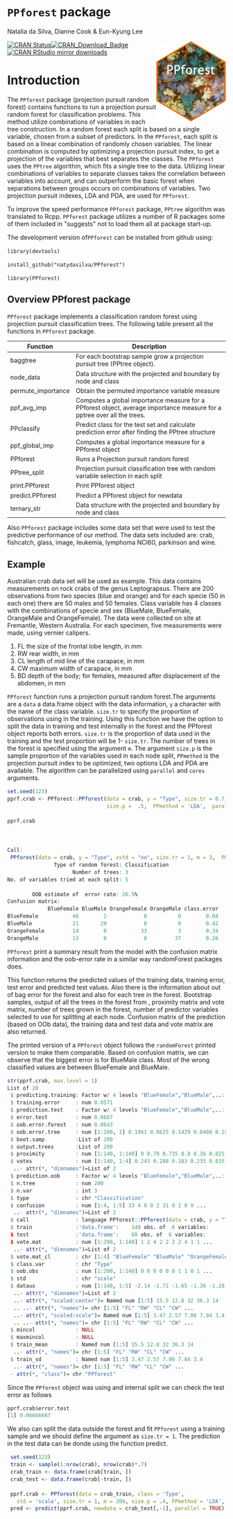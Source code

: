 
`PPforest` package
======================
Natalia da Silva, Dianne Cook & Eun-Kyung Lee 



<img src="man/figures/PPforest.png" align="right" alt="" width="160" />


[![CRAN Status](https://www.r-pkg.org/badges/version/PPforest)]( https://CRAN.R-project.org/package=PPforest)[![CRAN\_Download\_Badge](https://cranlogs.r-pkg.org/badges/grand-total/PPforest)](https://cran.r-project.org/package=PPforest) [![CRAN RStudio mirror downloads](https://cranlogs.r-pkg.org/badges/PPforest)](https://www.r-pkg.org/pkg/PPforest)


Introduction
============


The `PPforest` package (projection pursuit random forest) contains functions to run a projection pursuit random forest for classification problems. This method utilize combinations of variables in each tree construction.  In a random forest each split is based on a single variable, chosen from a subset of predictors. In the `PPforest`, each split is based on a linear combination of randomly chosen variables. The linear combination is computed by optimizing a projection pursuit index, to get a projection of the variables that best separates the classes. The `PPforest` uses the `PPtree` algorithm, which fits a single tree to the data. Utilizing linear combinations of variables to separate classes takes the correlation between variables into account, and can outperform the basic forest when separations between groups occurs on combinations of variables. Two projection pursuit indexes, LDA and PDA, are used for `PPforest`.

To improve the speed performance `PPforest` package, `PPtree` algorithm was translated to Rcpp. 
`PPforest` package utilizes a number of R packages some of them included in "suggests" not to load them all at package start-up.

The development version of`PPforest` can be installed from github using:


`library(devtools)`

`install_github("natydasilva/PPforest")`

`library(PPforest)`



Overview PPforest package
-------------------------

`PPforest` package implements a classification random forest using projection pursuit classification trees. The following table present all the functions in `PPforest` package.

| Function |Description |
| ----------------- | --------------------------------------------------------------  | 
|baggtree|For each bootstrap sample grow a projection pursuit tree (PPtree object).|
|node_data|Data structure with the  projected and boundary by node and class|
|permute_importance|Obtain the permuted importance variable measure|
|ppf_avg_imp| Computes a global importance measure for a PPforest object, average importance measure for a pptree over all the trees.| 
|PPclassify| Predict class for the test set and calculate prediction error after finding the PPtree structure|
|ppf_global_imp| Computes a global importance measure for a PPforest object|
|PPforest|Runs a Projection pursuit random forest|
|PPtree_split|Projection pursuit classification tree with random variable selection in each split|
|print.PPforest| Print PPforest object|
|predict.PPforest|Predict a PPforest object for newdata|
|ternary_str|Data structure with the projected and boundary by node and class|


Also `PPforest` package includes some data set that were used to test the predictive performance of our method. The data sets included are: crab, fishcatch, glass, image, leukemia, lymphoma NCI60, parkinson and wine.

 Example
------------
Australian crab data set will be used as example. This data contains measurements on rock crabs of the genus Leptograpsus. There are 200 observations from two species (blue and orange) and for each specie (50 in each one) there are 50 males and 50 females. Class variable has 4 classes with the combinations of specie and sex (BlueMale, BlueFemale, OrangeMale and OrangeFemale). The data were collected on site at Fremantle, Western Australia. For each specimen, five measurements were made, using vernier calipers.

1. FL the size of the frontal lobe length, in mm
2. RW rear width, in mm
3. CL length of mid line of the carapace, in mm
4. CW maximum width of carapace, in mm
5. BD depth of the body; for females, measured after displacement of the abdomen, in mm


`PPforest` function runs a projection pursuit random forest.The arguments are a `data` a data.frame object with the data information, `y` a character with the name of the class variable.  `size.tr` 
to specify the proportion of observations using in the training. Using this function we have the option to split the data in training and test internally in the forest and the PPforest object reports both errors. `size.tr` is the proportion of data used in the training and the test proportion will be 1- `size.tr`.
The number of trees in the forest is specified using the argument `m`. The argument `size.p` is the sample proportion of the variables used in each node split, `PPmethod` is the projection pursuit index to be optimized,  two options LDA and PDA are available.
The algorithm can be parallelized using `parallel` and `cores` arguments. 
```r 
set.seed(123)
pprf.crab <- PPforest::PPforest(data = crab, y = "Type", size.tr = 0.7, m = 200,
                                size.p =  .5,  PPmethod = 'LDA',  parallel =TRUE, cores = 2)

pprf.crab



Call:
 PPforest(data = crab, y = "Type", xstd = "no", size.tr = 1, m = 3,  PPmethod = "LDA", size.p = 1, parallel = TRUE, cores = 2,      rule = 1) 
               Type of random forest: Classification
                     Number of trees: 3
No. of variables tried at each split: 5

        OOB estimate of  error rate: 26.5%
Confusion matrix:
             BlueFemale BlueMale OrangeFemale OrangeMale class.error
BlueFemale           48        2            0          0        0.04
BlueMale             21       29            0          0        0.42
OrangeFemale         14        0           33          3        0.34
OrangeMale           13        0            0         37        0.26


```

`PPforest` print a summary result from the model with the confusion matrix information and the oob-error rate in a similar way randomForest packages does.

This function returns the predicted values of the training data, training error, test error and predicted test values. Also there is the information about out of bag error for the forest and also for each tree in the forest. Bootstrap samples, output of all the trees in the forest from , proximity matrix and vote matrix, number of trees grown in the forest, number of predictor variables selected to use for splitting at each node. Confusion matrix of the prediction (based on OOb data), the training data and test data and vote matrix are also returned.

The printed version of a `PPforest` object follows the `randomForest` printed version to make them comparable. Based on confusion matrix, we can observe that the biggest error is for BlueMale class. Most of the wrong classified values are between BlueFemale and BlueMale.

```r
str(pprf.crab, max.level = 1)
List of 28
 $ predicting.training: Factor w/ 4 levels "BlueFemale","BlueMale",..: 2 2 2 2 1 2 2 1 2 1 ...
 $ training.error     : num 0.0571
 $ prediction.test    : Factor w/ 4 levels "BlueFemale","BlueMale",..: 2 2 2 2 2 2 2 2 2 2 ...
 $ error.test         : num 0.0667
 $ oob.error.forest   : num 0.0643
 $ oob.error.tree     : num [1:200, 1] 0.1961 0.0625 0.1429 0.0408 0.1923 ...
 $ boot.samp          :List of 200
 $ output.trees       :List of 200
 $ proximity          : num [1:140, 1:140] 0 0.79 0.735 0.8 0.36 0.825 0.71 0.265 0.46 0.36 ...
 $ votes              : num [1:140, 1:4] 0.243 0.288 0.183 0.235 0.835 ...
  ..- attr(*, "dimnames")=List of 2
 $ prediction.oob     : Factor w/ 4 levels "BlueFemale","BlueMale",..: 2 2 2 2 1 2 2 1 2 1 ...
 $ n.tree             : num 200
 $ n.var              : int 3
 $ type               : chr "Classification"
 $ confusion          : num [1:4, 1:5] 33 4 0 0 2 31 0 1 0 0 ...
  ..- attr(*, "dimnames")=List of 2
 $ call               : language PPforest::PPforest(data = crab, y = "Type", size.tr = 0.7, m = 200, PPmethod = "LDA", size.p = 0.5,      parallel| __truncated__
 $ train              :'data.frame':	140 obs. of  6 variables:
 $ test               :'data.frame':	60 obs. of  6 variables:
 $ vote.mat           : num [1:200, 1:140] 1 2 4 2 2 2 2 4 1 1 ...
  ..- attr(*, "dimnames")=List of 2
 $ vote.mat_cl        : chr [1:4] "BlueFemale" "BlueMale" "OrangeFemale" "OrangeMale"
 $ class.var          : chr "Type"
 $ oob.obs            : num [1:200, 1:140] 0 0 0 0 0 0 1 1 0 1 ...
 $ std                : chr "scale"
 $ dataux             : num [1:140, 1:5] -2.14 -1.71 -1.65 -1.36 -1.28 ...
  ..- attr(*, "dimnames")=List of 2
  ..- attr(*, "scaled:center")= Named num [1:5] 15.5 12.8 32 36.3 14
  .. ..- attr(*, "names")= chr [1:5] "FL" "RW" "CL" "CW" ...
  ..- attr(*, "scaled:scale")= Named num [1:5] 3.47 2.57 7.06 7.84 3.4
  .. ..- attr(*, "names")= chr [1:5] "FL" "RW" "CL" "CW" ...
 $ mincol             : NULL
 $ maxmincol          : NULL
 $ train_mean         : Named num [1:5] 15.5 12.8 32 36.3 14
  ..- attr(*, "names")= chr [1:5] "FL" "RW" "CL" "CW" ...
 $ train_sd           : Named num [1:5] 3.47 2.57 7.06 7.84 3.4
  ..- attr(*, "names")= chr [1:5] "FL" "RW" "CL" "CW" ...
 - attr(*, "class")= chr "PPforest"
```

Since the `PPforest` object was using and internal split we can check the test error as follows

```r
pprf.crab$error.test
[1] 0.06666667
```

We also can split the data outside the forest and fit `PPforest` using a training sample and we should define the argument as `size.tr = 1`. The prediction in the test
data can be donde using the function predict.

```r
 set.seed(123)
 train <- sample(1:nrow(crab), nrow(crab)*.7)
 crab_train <- data.frame(crab[train, ])
 crab_test <- data.frame(crab[-train, ])

 pprf.crab <- PPforest(data = crab_train, class = 'Type',
   std = 'scale', size.tr = 1, m = 200, size.p = .4, PPmethod = 'LDA', parallel = TRUE )
 pred <- predict(pprf.crab, newdata = crab_test[,-1], parallel = TRUE) 
```
